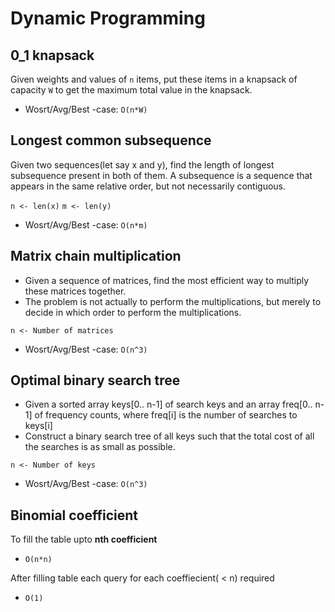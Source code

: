 # Dynamic Programming

## 0_1 knapsack

Given weights and values of `n` items, put these items in a knapsack of capacity `W` to get the maximum total value in the knapsack.

- Wosrt/Avg/Best -case: `O(n*W)`

## Longest common subsequence

Given two sequences(let say x and y), find the length of longest subsequence present in both of them. A subsequence is a sequence that appears in the same relative order, but not necessarily contiguous. 

`n <- len(x)`
`m <- len(y)`

- Wosrt/Avg/Best -case: `O(n*m)`

## Matrix chain multiplication

- Given a sequence of matrices, find the most efficient way to multiply these matrices together.
- The problem is not actually to perform the multiplications, but merely to decide in which order to perform the multiplications.

`n <- Number of matrices`
- Wosrt/Avg/Best -case: `O(n^3)`

## Optimal binary search tree

- Given a sorted array keys[0.. n-1] of search keys and an array freq[0.. n-1] of frequency counts, where freq[i] is the number of searches to keys[i]
- Construct a binary search tree of all keys such that the total cost of all the searches is as small as possible.

`n <- Number of keys`
- Wosrt/Avg/Best -case: `O(n^3)`

## Binomial coefficient 

To fill the table upto **nth coefficient**
- `O(n*n)`

After filling table each query for each coeffiecient( < n) required
- `O(1)`


